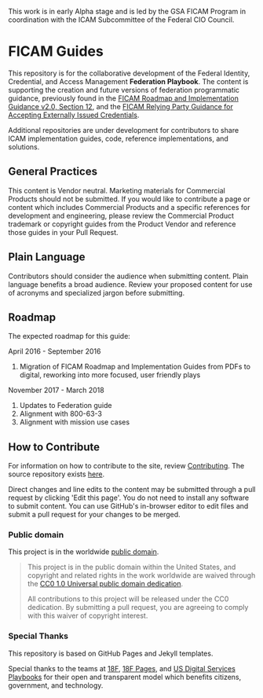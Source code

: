 This work is in early Alpha stage and is led by the GSA FICAM Program in coordination with the ICAM Subcommittee of the Federal CIO Council.

# FICAM Guides
This repository is for the collaborative development of the Federal Identity, Credential, and Access Management **Federation Playbook**. The content is supporting the creation and future versions of federation programmatic guidance, previously found in the [FICAM Roadmap and Implementation Guidance v2.0, Section 12](https://www.idmanagement.gov/wp-content/uploads/sites/1171/uploads/FICAM_Roadmap_and_Implem_Guid.pdf), and the [FICAM Relying Party Guidance for Accepting Externally Issued Credentials](/docs/FICAM_TFS_Relying_Party_Guidance_v1.1.0_0.pdf).

Additional repositories are under development for contributors to share ICAM implementation guides, code, reference implementations, and solutions.


## General Practices
This content is Vendor neutral. Marketing materials for Commercial Products should not be submitted. If you would like to contribute a page or content which includes Commercial Products and a specific references for development and engineering, please review the Commercial Product trademark or copyright guides from the Product Vendor and reference those guides in your Pull Request.  

## Plain Language
Contributors should consider the audience when submitting content. Plain language benefits a broad audience. Review your proposed content for use of acronyms and specialized jargon before submitting.

## Roadmap 
The expected roadmap for this guide:

April 2016 - September 2016  
1. Migration of FICAM Roadmap and Implementation Guides from PDFs to digital, reworking into more focused, user friendly plays 

November 2017 - March 2018  
1.  Updates to Federation guide 
2.  Alignment with 800-63-3
3.  Alignment with mission use cases


## How to Contribute
For information on how to contribute to the site, review [Contributing](CONTRIBUTING.md/). The source repository exists [here](https://github.com/GSA/ficam-federation/). 

Direct changes and line edits to the content may be submitted through a pull request by clicking 'Edit this page'. You do not need to install any software to submit content. You can use GitHub's in-browser editor to edit files and submit a pull request for your changes to be merged.

### Public domain

This project is in the worldwide [public domain](LICENSE.md). 

> This project is in the public domain within the United States, and copyright and related rights in the work worldwide are waived through the [CC0 1.0 Universal public domain dedication](https://creativecommons.org/publicdomain/zero/1.0/).
>
> All contributions to this project will be released under the CC0 dedication. By submitting a pull request, you are agreeing to comply with this waiver of copyright interest.

### Special Thanks
This repository is based on GitHub Pages and Jekyll templates. 

Special thanks to the teams at [18F](https://18f.gsa.gov/), [18F Pages](https://pages.18f.gov/), and [US Digital Services Playbooks](https://playbook.cio.gov/) for their open and transparent model which benefits citizens, government, and technology.

